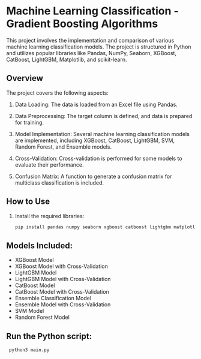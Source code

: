 # Machine Learning Classification - Gradient Boosting Algorithms

This project involves the implementation and comparison of various machine learning classification models. The project is structured in Python and utilizes popular libraries like Pandas, NumPy, Seaborn, XGBoost, CatBoost, LightGBM, Matplotlib, and scikit-learn.

## Overview

The project covers the following aspects:

1. Data Loading: The data is loaded from an Excel file using Pandas.

2. Data Preprocessing: The target column is defined, and data is prepared for training.

3. Model Implementation: Several machine learning classification models are implemented, including XGBoost, CatBoost, LightGBM, SVM, Random Forest, and Ensemble models.

4. Cross-Validation: Cross-validation is performed for some models to evaluate their performance.

5. Confusion Matrix: A function to generate a confusion matrix for multiclass classification is included.

## How to Use

1. Install the required libraries:

   ```bash
   pip install pandas numpy seaborn xgboost catboost lightgbm matplotlib scikit-learn


## Models Included:

* XGBoost Model
* XGBoost Model with Cross-Validation
* LightGBM Model
* LightGBM Model with Cross-Validation
* CatBoost Model
* CatBoost Model with Cross-Validation
* Ensemble Classification Model
* Ensemble Model with Cross-Validation
* SVM Model
* Random Forest Model

## Run the Python script:

   ```bash
    python3 main.py
